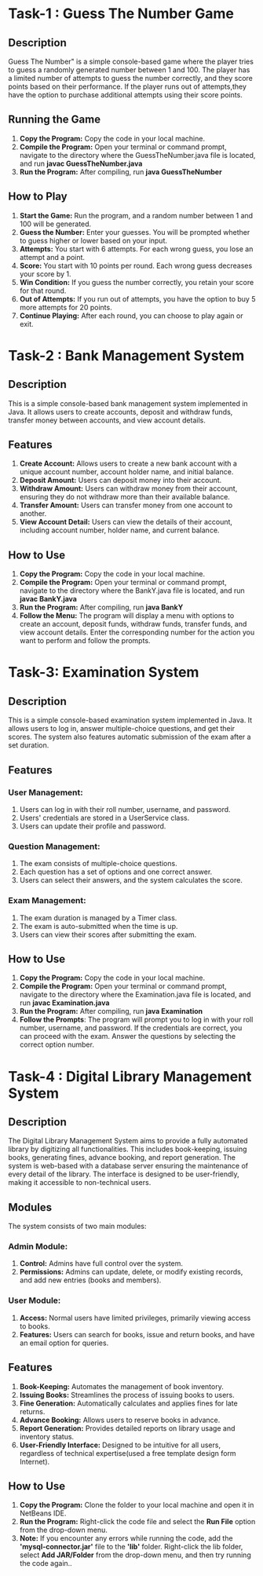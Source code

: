# Task-1 : Guess The Number Game
## Description
Guess The Number" is a simple console-based game where the player tries to guess a randomly generated number between 1 and 100. The player has a limited number of attempts to guess the number correctly, 
and they score points based on their performance. If the player runs out of attempts,they have the option to purchase additional attempts using their score points.
## Running the Game
1. **Copy the Program:** Copy the code in your local machine.
2. **Compile the Program:** Open your terminal or command prompt, navigate to the directory where the GuessTheNumber.java file is located, and run **javac GuessTheNumber.java**
3. **Run the Program:** After compiling, run **java GuessTheNumber**
## How to Play
1. **Start the Game:** Run the program, and a random number between 1 and 100 will be generated.
2. **Guess the Number:** Enter your guesses. You will be prompted whether to guess higher or lower based on your input.
3. **Attempts:** You start with 6 attempts. For each wrong guess, you lose an attempt and a point.
4. **Score:** You start with 10 points per round. Each wrong guess decreases your score by 1.
5. **Win Condition:** If you guess the number correctly, you retain your score for that round.
6. **Out of Attempts:** If you run out of attempts, you have the option to buy 5 more attempts for 20 points.
7. **Continue Playing:** After each round, you can choose to play again or exit.


# Task-2 : Bank Management System
## Description
This is a simple console-based bank management system implemented in Java. It allows users to create accounts, deposit and withdraw funds, transfer money between accounts, and view account details.
## Features
1. **Create Account:** Allows users to create a new bank account with a unique account number, account holder name, and initial balance.
2. **Deposit Amount:** Users can deposit money into their account.
3. **Withdraw Amount:** Users can withdraw money from their account, ensuring they do not withdraw more than their available balance.
4. **Transfer Amount:** Users can transfer money from one account to another.
5. **View Account Detail:** Users can view the details of their account, including account number, holder name, and current balance.
## How to Use
1. **Copy the Program:** Copy the code in your local machine.
2. **Compile the Program:** Open your terminal or command prompt, navigate to the directory where the BankY.java file is located, and run **javac BankY.java**
3. **Run the Program:** After compiling, run **java BankY**
4. **Follow the Menu:** The program will display a menu with options to create an account, deposit funds, withdraw funds, transfer funds, and view account details. Enter the corresponding number for the action you want to perform and follow the prompts.

# Task-3: Examination System
## Description
This is a simple console-based examination system implemented in Java. It allows users to log in, answer multiple-choice questions, and get their scores. The system also features automatic submission of the exam after a set duration.
## Features
### User Management:
1. Users can log in with their roll number, username, and password.
2. Users' credentials are stored in a UserService class.
3. Users can update their profile and password.
### Question Management:
1. The exam consists of multiple-choice questions.
2. Each question has a set of options and one correct answer.
3. Users can select their answers, and the system calculates the score.
### Exam Management:
1. The exam duration is managed by a Timer class.
2. The exam is auto-submitted when the time is up.
3. Users can view their scores after submitting the exam.
## How to Use
1. **Copy the Program:** Copy the code in your local machine.
2. **Compile the Program:** Open your terminal or command prompt, navigate to the directory where the Examination.java file is located, and run **javac Examination.java**
3. **Run the Program:** After compiling, run **java Examination**
4. **Follow the Prompts**: The program will prompt you to log in with your roll number, username, and password. If the credentials are correct, you can proceed with the exam. Answer the questions by selecting the correct option number.

# Task-4 : Digital Library Management System
## Description
The Digital Library Management System aims to provide a fully automated library by digitizing all functionalities. This includes book-keeping, issuing books, generating fines, advance booking, and report generation. The system is web-based with a database server ensuring the maintenance of every detail of the library. The interface is designed to be user-friendly, making it accessible to non-technical users.
## Modules
The system consists of two main modules:
### Admin Module:
1. **Control:** Admins have full control over the system.
2. **Permissions:** Admins can update, delete, or modify existing records, and add new entries (books and members).
### User Module:
1. **Access:** Normal users have limited privileges, primarily viewing access to books.
2. **Features:** Users can search for books, issue and return books, and have an email option for queries.
## Features
1. **Book-Keeping:** Automates the management of book inventory.
2. **Issuing Books:** Streamlines the process of issuing books to users.
3. **Fine Generation:** Automatically calculates and applies fines for late returns.
4. **Advance Booking:** Allows users to reserve books in advance.
5. **Report Generation:** Provides detailed reports on library usage and inventory status.
5. **User-Friendly Interface:** Designed to be intuitive for all users, regardless of technical expertise(used a free template design form Internet).
## How to Use
1. **Copy the Program:** Clone the folder to your local machine and open it in NetBeans IDE.
2. **Run the Program:** Right-click the code file and select the **Run File** option from the drop-down menu.
3. **Note:** If you encounter any errors while running the code, add the **'mysql-connector.jar'** file to the **'lib'** folder. Right-click the lib folder, select **Add JAR/Folder** from the drop-down menu, and then try running the code again..
